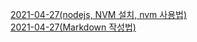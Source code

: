 [2021-04-27(nodejs, NVM 설치, nvm 사용법)](https://digndkssud.github.io/nodejs)  
[2021-04-27(Markdown 작성법)](https://digndkssud.github.io/markdown)
